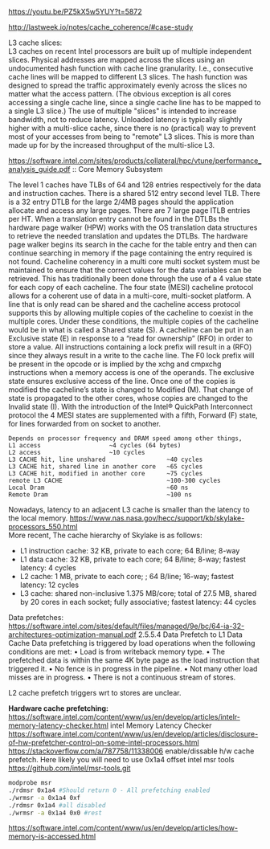 https://youtu.be/PZ5kX5w5YUY?t=5872

http://lastweek.io/notes/cache_coherence/#case-study
  
L3 cache slices:  
L3 caches on recent Intel processors are built up of multiple independent slices.  Physical addresses are mapped across the slices using an undocumented hash function with cache line granularity.  I.e., consecutive cache lines will be mapped to different L3 slices.    The hash function was designed to spread the traffic approximately evenly across the slices no matter what the access pattern.  (The obvious exception is all cores accessing a single cache line, since a single cache line has to be mapped to a single L3 slice.)   The use of multiple "slices" is intended to increase bandwidth, not to reduce latency.  Unloaded latency is typically slightly higher with a multi-slice cache, since there is no (practical) way to prevent most of your accesses from being to "remote" L3 slices.   This is more than made up for by the increased throughput of the multi-slice L3.


https://software.intel.com/sites/products/collateral/hpc/vtune/performance_analysis_guide.pdf :: Core Memory Subsystem  

The level 1 caches have TLBs of 64 and 128 entries respectively for the data and instruction caches. There is a shared 512 entry second level TLB. There is a 32 entry DTLB for the large 2/4MB pages should the application allocate and access any large pages. There are 7 large page ITLB entries per HT. When a translation entry cannot be found in the DTLBs the hardware page walker (HPW) works with the OS translation data structures to retrieve the needed translation and updates the DTLBs. The hardware page walker begins its search in the cache for the table entry and then can continue searching in memory if the page containing the entry required is not found. Cacheline coherency in a multi core multi socket system must be maintained to ensure that the correct values for the data variables can be retrieved. This has traditionally been done through the use of a 4 value state for each copy of each cacheline. The four state (MESI) cacheline protocol allows for a coherent use of data in a multi-core, multi-socket platform. A line that is only read can be shared and the cacheline access protocol supports this by allowing multiple copies of the cacheline to coexist in the multiple cores. Under these conditions, the multiple copies of the cacheline would be in what is called a Shared state (S). A cacheline can be put in an Exclusive state (E) in response to a “read for ownership” (RFO) in order to store a value. All instructions containing a lock prefix will result in a (RFO) since they always result in a write to the cache line. The F0 lock prefix will be present in the opcode or is implied by the xchg and cmpxchg instructions when a memory access is one of the operands. The exclusive state ensures exclusive access of the line. Once one of the copies is modified the cacheline’s state is changed to Modified (M). That change of state is propagated to the other cores, whose copies are changed to the Invalid state (I). With the introduction of the Intel® QuickPath Interconnect protocol the 4 MESI states are supplemented with a fifth, Forward (F) state, for lines forwarded from on socket to another.  

```
Depends on processor frequency and DRAM speed among other things,
L1 access 				    ~4 cycles (64 bytes)
L2 access 				    ~10 cycles 
L3 CACHE hit, line unshared                 ~40 cycles
L3 CACHE hit, shared line in another core   ~65 cycles
L3 CACHE hit, modified in another core      ~75 cycles
remote L3 CACHE                             ~100-300 cycles
Local Dram                                  ~60 ns
Remote Dram                                 ~100 ns
```
Nowadays, latency to an adjacent L3 cache is smaller than the latency to the local memory.
https://www.nas.nasa.gov/hecc/support/kb/skylake-processors_550.html  
More recent,
The cache hierarchy of Skylake is as follows:
* L1 instruction cache: 32 KB, private to each core; 64 B/line; 8-way
* L1 data cache: 32 KB, private to each core; 64 B/line; 8-way; fastest latency: 4 cycles
* L2 cache: 1 MB, private to each core; ; 64 B/line; 16-way; fastest latency: 12 cycles
* L3 cache: shared non-inclusive 1.375 MB/core; total of 27.5 MB, shared by 20 cores in each socket; fully associative; fastest latency: 44 cycles


Data prefetches:  
https://software.intel.com/sites/default/files/managed/9e/bc/64-ia-32-architectures-optimization-manual.pdf 2.5.5.4
Data Prefetch to L1 Data Cache
Data prefetching is triggered by load operations when the following conditions are met:
• Load is from writeback memory type.
• The prefetched data is within the same 4K byte page as the load instruction that triggered it.
• No fence is in progress in the pipeline.
• Not many other load misses are in progress.
• There is not a continuous stream of stores.

L2 cache prefetch triggers wrt to stores are unclear.

**Hardware cache prefetching:** 
https://software.intel.com/content/www/us/en/develop/articles/intelr-memory-latency-checker.html intel Memory Latency Checker
https://software.intel.com/content/www/us/en/develop/articles/disclosure-of-hw-prefetcher-control-on-some-intel-processors.html  
https://stackoverflow.com/a/787758/11338006 enable/dissable h/w cache prefetch. Here likely you will need to use 0x1a4 offset
intel msr tools https://github.com/intel/msr-tools.git
```bash
modprobe msr
./rdmsr 0x1a4 #Should return 0 - All prefetching enabled
./wrmsr -a 0x1a4 0xf
./rdmsr 0x1a4 #all disabled
./wrmsr -a 0x1a4 0x0 #rest
```

https://software.intel.com/content/www/us/en/develop/articles/how-memory-is-accessed.html
